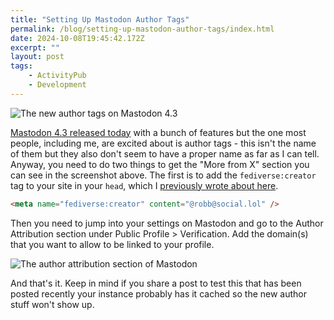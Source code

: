 ```yaml
---
title: "Setting Up Mastodon Author Tags"
permalink: /blog/setting-up-mastodon-author-tags/index.html
date: 2024-10-08T19:45:42.172Z
excerpt: ""
layout: post
tags:
    - ActivityPub
    - Development
---
```


![The new author tags on Mastodon 4.3](https://cdn.rknight.me/site/author-tag-preview.jpg)

[Mastodon 4.3 released today](https://blog.joinmastodon.org/2024/10/mastodon-4.3/) with a bunch of features but the one most people, including me, are excited about is author tags - this isn't the name of them but they also don't seem to have a proper name as far as I can tell. Anyway, you need to do two things to get the "More from X" section you can see in the screenshot above. The first is to add the `fediverse:creator` tag to your site in your `head`, which I [previously wrote about here](https://rknight.me/blog/highlighting-journalism-with-the-fediverse-creator-tag/).

```html
<meta name="fediverse:creator" content="@robb@social.lol" />
```

Then you need to jump into your settings on Mastodon and go to the Author Attribution section under Public Profile > Verification. Add the domain(s) that you want to allow to be linked to your profile. 

![The author attribution section of Mastodon](https://cdn.rknight.me/site/author-tags-settings.jpg)


And that's it. Keep in mind if you share a post to test this that has been posted recently your instance probably has it cached so the new author stuff won't show up.
